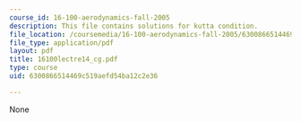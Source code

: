 ```yaml
---
course_id: 16-100-aerodynamics-fall-2005
description: This file contains solutions for kutta condition.
file_location: /coursemedia/16-100-aerodynamics-fall-2005/6300866514469c519aefd54ba12c2e36_16100lectre14_cg.pdf
file_type: application/pdf
layout: pdf
title: 16100lectre14_cg.pdf
type: course
uid: 6300866514469c519aefd54ba12c2e36

---
```

None